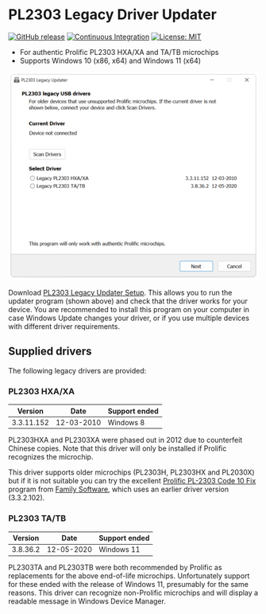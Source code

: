 # PL2303 Legacy Driver Updater

[![GitHub release](https://img.shields.io/github/release/johnstevenson/pl2303-legacy.svg?color=blue)](https://github.com/johnstevenson/pl2303-legacy/releases)
[![Continuous Integration](https://github.com/johnstevenson/pl2303-legacy/actions/workflows/build.yml/badge.svg?branch=main)](https://github.com/johnstevenson/pl2303-legacy/actions?query=branch:main)
[![License: MIT](https://img.shields.io/badge/License-MIT-yellow.svg)](https://opensource.org/licenses/MIT)

- For authentic Prolific PL2303 HXA/XA and TA/TB microchips
- Supports Windows 10 (x86, x64) and Windows 11 (x64)

![Screenshot](screenshot.png)

Download [PL2303 Legacy Updater Setup][release]. This allows you to run the updater program (shown
above) and check that the driver works for your device. You are recommended to install this program
on your computer in case Windows Update changes your driver, or if you use multiple devices with
different driver requirements.


[codefix]:  https://www.ifamilysoftware.com/Prolific_PL-2303_Code_10_Fix.html
[family]:   https://www.ifamilysoftware.com/
[release]:  https://github.com/johnstevenson/pl2303-legacy/releases/latest

## Supplied drivers

The following legacy drivers are provided:

### PL2303 HXA/XA

| Version    | Date       | Support ended |
|------------|------------|---------------|
| 3.3.11.152 | 12-03-2010 | Windows 8     |

PL2303HXA and PL2303XA were phased out in 2012 due to counterfeit Chinese copies. Note that this
driver will only be installed if Prolific recognizes the microchip.

This driver supports older microchips (PL2303H, PL2303HX and PL2030X) but if it is not suitable
you can try the excellent [Prolific PL-2303 Code 10 Fix][codefix] program from
[Family Software][family], which uses an earlier driver version (3.3.2.102).

### PL2303 TA/TB

| Version   | Date       | Support ended |
|-----------|------------|---------------|
| 3.8.36.2  | 12-05-2020 | Windows 11    |

PL2303TA and PL2303TB were both recommended by Prolific as replacements for the above end-of-life
microchips. Unfortunately support for these ended with the release of Windows 11, presumably for the
same reasons. This driver can recognize non-Prolific microchips and will display a readable message
in Windows Device Manager.
